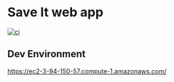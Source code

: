 # Save It web app

[![ci](https://github.com/astanzani/save-it/actions/workflows/ci.yml/badge.svg)](https://github.com/astanzani/save-it/actions/workflows/ci.yml)

## Dev Environment
https://ec2-3-94-150-57.compute-1.amazonaws.com/
